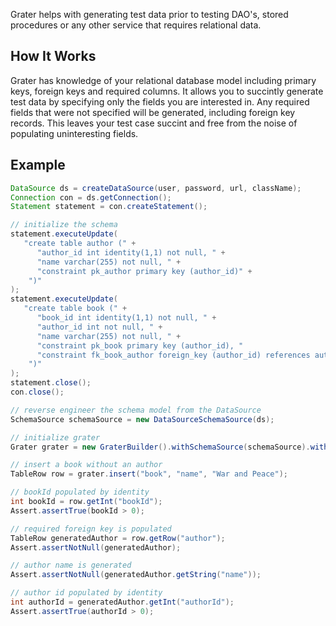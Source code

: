 Grater helps with generating test data prior to testing DAO's, stored procedures or any other service that requires
relational data. 

How It Works
------------
Grater has knowledge of your relational database model including primary keys, foreign keys and required columns.
It allows you to succintly generate test data by specifying only the fields you are interested in. Any required
fields that were not specified will be generated, including foreign key records. This leaves your test case succint
and free from the noise of populating uninteresting fields.

Example
-------

```java
DataSource ds = createDataSource(user, password, url, className);
Connection con = ds.getConnection();
Statement statement = con.createStatement();

// initialize the schema
statement.executeUpdate(
   "create table author (" +
      "author_id int identity(1,1) not null, " +
      "name varchar(255) not null, " +
      "constraint pk_author primary key (author_id)" +
    ")"
);
statement.executeUpdate(
   "create table book (" +
      "book_id int identity(1,1) not null, " +
      "author_id int not null, " +
      "name varchar(255) not null, " +
      "constraint pk_book primary key (author_id), "
      "constraint fk_book_author foreign_key (author_id) references author(author_id)" +
    ")"
);
statement.close();
con.close();

// reverse engineer the schema model from the DataSource
SchemaSource schemaSource = new DataSourceSchemaSource(ds);

// initialize grater
Grater grater = new GraterBuilder().withSchemaSource(schemaSource).withDataSource(ds).build();

// insert a book without an author
TableRow row = grater.insert("book", "name", "War and Peace");

// bookId populated by identity
int bookId = row.getInt("bookId");
Assert.assertTrue(bookId > 0);

// required foreign key is populated
TableRow generatedAuthor = row.getRow("author");
Assert.assertNotNull(generatedAuthor);

// author name is generated
Assert.assertNotNull(generatedAuthor.getString("name"));

// author id populated by identity
int authorId = generatedAuthor.getInt("authorId");
Assert.assertTrue(authorId > 0);
```
